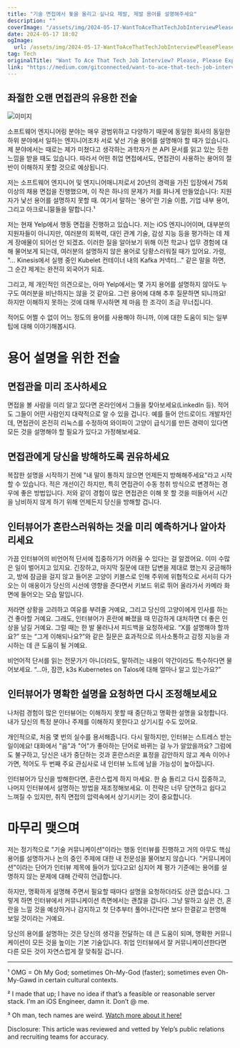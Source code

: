 ```yaml
---
title: "기술 면접에서 돛을 올리고 싶나요 제발, 제발 용어를 설명해주세요"
description: ""
coverImage: "/assets/img/2024-05-17-WantToAceThatTechJobInterviewPleasePleaseExplainYourJargon_0.png"
date: 2024-05-17 18:02
ogImage:
  url: /assets/img/2024-05-17-WantToAceThatTechJobInterviewPleasePleaseExplainYourJargon_0.png
tag: Tech
originalTitle: "Want To Ace That Tech Job Interview? Please, Please Explain Your Jargon!"
link: "https://medium.com/gitconnected/want-to-ace-that-tech-job-interview-please-please-explain-your-jargon-1ce6ea719279"
---
```


## 좌절한 오랜 면접관의 유용한 전술

![이미지](/assets/img/2024-05-17-WantToAceThatTechJobInterviewPleasePleaseExplainYourJargon_0.png)

소프트웨어 엔지니어링 분야는 매우 광범위하고 다양하기 때문에 동일한 회사의 동일한 하위 분야에서 일하는 엔지니어조차 서로 낯선 기술 용어를 설명해야 할 때가 있습니다. 제 분야에서는 때로는 제가 미쳤다고 생각하는 과학자가 쓴 API 문서를 읽고 있는 듯한 느낌을 받을 때도 있습니다. 따라서 어떤 취업 면접에서도, 면접관이 사용하는 용어의 절반이 이해하지 못할 것으로 예상됩니다.

저는 소프트웨어 엔지니어 및 엔지니어매니저로서 20년의 경력을 가진 입장에서 75회 이상의 채용 면접을 진행했으며, 이 작은 하나의 문제가 저를 화나게 만들었습니다: 지원자가 낯선 용어를 설명하지 못할 때. 여기서 말하는 '용어'란 기술 이름, 기업 내부 용어, 그리고 아크로니뮹들을 말합니다.¹

<div class="content-ad"></div>

저는 현재 Yelp에서 행동 면접을 진행하고 있습니다. 저는 iOS 엔지니어이며, 대부분의 지원자들이 아니지만, 여러분의 회복력, 대인 관계 기술, 감성 지능 등을 평가하는 데 제게 장애물이 되어선 안 되겠죠. 이러한 질을 알아보기 위해 이전 학교나 업무 경험에 대해 물어보게 되는데, 여러분의 설명하지 않은 용어로 당황스러워질 때가 있어요. 가령, "... Kinesis에서 실행 중인 Kubelet 컨테이너 내의 Kafka 커넥터..." 같은 말을 하면, 그 순간 제게는 완전히 외국어가 되죠.

그리고, 제 개인적인 의견으로는, 아마 Yelp에서는 몇 가지 용어를 설명하지 않아도 누구도 여러분을 비난하지는 않을 것 같아요. 그런 용어에 대해 추후 질문하면 되니까요! 하지만 이해하지 못하는 것에 대해 무시하면 제 마음 한 조각이 조금 무너집니다.

적어도 어쩔 수 없이 어느 정도의 용어를 사용해야 하니까, 이에 대한 도움이 되는 일부 팁에 대해 이야기해봅시다.

# 용어 설명을 위한 전술

<div class="content-ad"></div>

## 면접관을 미리 조사하세요

면접을 볼 사람을 미리 알고 있다면 온라인에서 그들을 찾아보세요(LinkedIn 등). 적어도 그들이 어떤 사람인지 대략적으로 알 수 있을 겁니다. 예를 들어 안드로이드 개발자인데, 면접관이 온전히 리눅스를 수정하여 와이파이 고양이 급식기를 만든 경력이 있다면 모든 것을 설명해야 할 필요가 있다고 가정해보세요.

## 면접관에게 당신을 방해하도록 권유하세요

복잡한 설명을 시작하기 전에 "내 말이 통하지 않으면 언제든지 방해해주세요"라고 시작할 수 있습니다. 적은 개선이긴 하지만, 특히 면접관이 수동 청취 방식으로 변경하는 경우에 좋은 방법입니다. 저와 같이 경험이 많은 면접관은 이해 못 할 것을 떠들어서 시간을 낭비하지 않게 하기 위해 언제든지 당신을 방해할 겁니다.

<div class="content-ad"></div>

## 인터뷰어가 혼란스러워하는 것을 미리 예측하거나 알아차리세요

가끔 인터뷰어의 비언어적 단서에 집중하기가 어려울 수 있다는 걸 알겠어요. 이미 수많은 일이 벌어지고 있지요. 긴장하고, 마지막 질문에 대한 답변을 제대로 했는지 궁금해하고, 방에 잠금을 걸지 않고 들어온 고양이 키블스로 인해 주위에 위협적으로 서서히 다가오는 이 애옹이가 당신의 시선에 영향을 준다면서 키보드 위로 뛰어 올라가서 카메라 화면에 들어오는 모습 말입니다.

저라면 상황을 고려하고 여유를 부려줄 거예요, 그리고 당신의 고양이에게 인사를 하는건 좋아할 거예요. 그래도, 인터뷰어가 혼란에 빠졌을 때 민감하게 대처하면 더 좋은 인상을 남길 거예요. 그럴 때는 한 발 물러나서 피드백을 요청하세요. “X를 설명해야 할까요?” 또는 “그게 이해되나요?”와 같은 질문은 효과적으로 의사소통하고 감정 지능을 과시하는 데 큰 도움이 될 거예요.

비언어적 단서를 읽는 전문가가 아니더라도, 말하려는 내용이 약간이라도 특수하다면 물어보세요. “...아, 잠깐, k3s Kubernetes on Talos에 대해 얼마나 알고 있는가요?”

<div class="content-ad"></div>

## 인터뷰어가 명확한 설명을 요청하면 다시 조정해보세요

나처럼 경험이 많은 인터뷰어는 이해하지 못할 때 중단하고 명확한 설명을 요청합니다. 내가 당신의 특정 분야나 주제를 이해하지 못한다고 상기시킬 수도 있어요.

개인적으로, 처음 몇 번의 실수를 용서해줍니다. 다시 말하지만, 인터뷰는 스트레스 받는 일이에요! 대화에서 "음"과 "어"가 좋아하는 단어로 바뀌는 걸 누가 알았을까요? 그럼에도 불구하고, 당신은 내가 중단하는 것과 혼란스러운 표정을 감안하지 않고 계속 이어나가면, 적어도 두 번째 주요 관심사로 내 인터뷰 노트에 남을 가능성이 높아집니다.

인터뷰어가 당신을 방해한다면, 혼란스럽게 하지 마세요. 한 숨 돌리고 다시 집중하고, 나머지 인터뷰에서 설명하는 방법을 재조정해보세요. 이 전략은 너무 당연하고 쉽다고 느껴질 수 있지만, 취직 면접의 압력속에서 상기시키는 것이 중요합니다.

<div class="content-ad"></div>

# 마무리 맺으며

저는 정기적으로 "기술 커뮤니케이션"이라는 행동 인터뷰를 진행하고 거의 아무도 핵심 용어를 설명하거나 논의 중인 주제에 대한 내 전문성을 물어보지 않습니다. "커뮤니케이션"이라는 단어가 인터뷰 제목에 들어가 있다고요! 심지어 제 평가 기준에는 용어를 설명하지 않는 문제에 대해 간략히 언급합니다.

하지만, 명확하게 설명해 주면서 필요할 때마다 설명을 요청하더라도 상관 없습니다. 그렇게 하면 인터뷰에서 커뮤니케이션 측면에서는 괜찮을 겁니다. 그냥 말하고 싶은 건, 혼란을 느낄 것을 예상하거나 감지하고 첫 단추부터 풀어나간다면 보다 한결같고 현명해 보일 것이라는 거예요.

당신의 용어를 설명하는 것은 당신의 생각을 전달하는 데 큰 도움이 되며, 명확한 커뮤니케이션이 모든 것을 높이는 기본 기술입니다. 취업 인터뷰에서 잘 커뮤니케이션한다면 다른 모든 것이 자연스럽게 잘 맞춰질 겁니다.

<div class="content-ad"></div>

---

¹ OMG = Oh My God; sometimes Oh-My-God (faster); sometimes even Oh-My-Gawd in certain cultural contexts.

² I made that up; I have no idea if that’s a feasible or reasonable server stack. I’m an iOS Engineer, damn it. Don’t @ me.

³ Oh man, tech names are weird. [Watch more about it here!](https://www.youtube.com/watch?v=y8OnoxKotPQ)

Disclosure: This article was reviewed and vetted by Yelp’s public relations and recruiting teams for accuracy.
